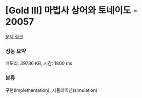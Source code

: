 # [Gold III] 마법사 상어와 토네이도 - 20057 

[문제 링크](https://www.acmicpc.net/problem/20057) 

### 성능 요약

메모리: 39736 KB, 시간: 1800 ms

### 분류

구현(implementation), 시뮬레이션(simulation)

